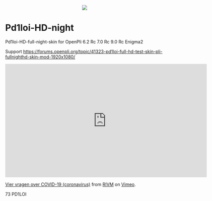 
<p align="center">
<a href="https://www.buienradar.nl" target="_blank"><img border="0" src="https://api.buienradar.nl/image/1.0/RadarMapNL?w=500&h=512"></a>

# Pd1loi-HD-night
Pd1loi-HD-full-night-skin for OpenPli 6.2 Rc 7.0 Rc 9.0 Rc  Enigma2

Support https://forums.openpli.org/topic/41323-pd1loi-full-hd-test-skin-pli-fullnighthd-skin-mod-1920x1080/

<iframe src="https://player.vimeo.com/video/401350043" width="640" height="360" frameborder="0" allow="autoplay; fullscreen" allowfullscreen></iframe>
<p><a href="https://vimeo.com/401350043">Vier vragen over COVID-19 (coronavirus)</a> from <a href="https://vimeo.com/user110711483">RIVM</a> on <a href="https://vimeo.com">Vimeo</a>.</p>

73 PD1LOI
